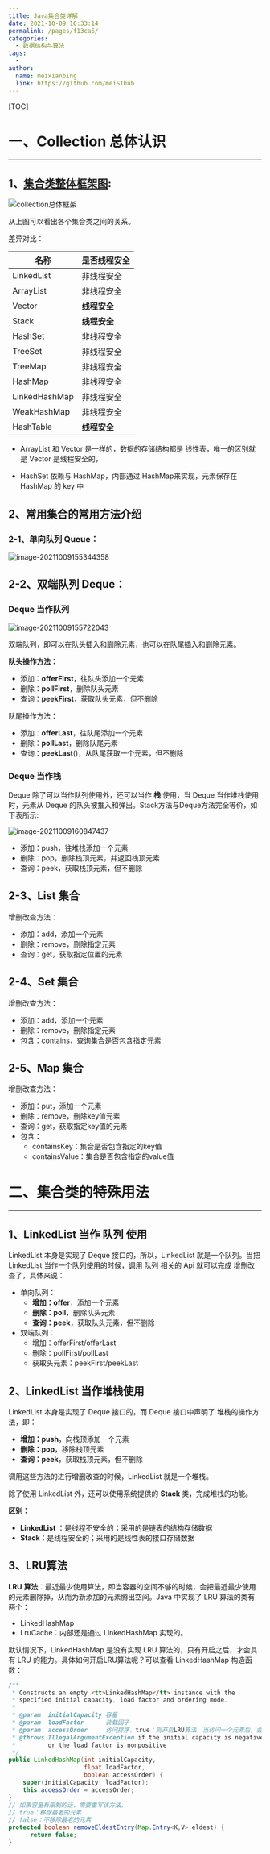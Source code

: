 ```yaml
---
title: Java集合类详解
date: 2021-10-09 10:33:14
permalink: /pages/f13ca6/
categories:
  - 数据结构与算法
tags:
  - 
author: 
  name: meixianbing
  link: https://github.com/meiSThub
---
```

[TOC]

# 一、Collection 总体认识

------

## 1、[集合类整体框架图](https://www.processon.com/diagraming/6160fee01efad4070b6a1b1f):

![collection总体框架](https://raw.githubusercontent.com/meiSThub/BlogImage/master/2020/未命名文件.jpg)

从上图可以看出各个集合类之间的关系。

差异对比：

| 名称          | 是否线程安全 |
| ------------- | ------------ |
| LinkedList    | 非线程安全   |
| ArrayList     | 非线程安全   |
| Vector        | **线程安全** |
| Stack         | **线程安全** |
| HashSet       | 非线程安全   |
| TreeSet       | 非线程安全   |
| TreeMap       | 非线程安全   |
| HashMap       | 非线程安全   |
| LinkedHashMap | 非线程安全   |
| WeakHashMap   | 非线程安全   |
| HashTable     | **线程安全** |

* ArrayList 和 Vector 是一样的，数据的存储结构都是 线性表，唯一的区别就是 Vector 是线程安全的，

* HashSet 依赖与 HashMap，内部通过 HashMap来实现，元素保存在 HashMap 的 key 中

  

## 2、常用集合的常用方法介绍

### 2-1、单向队列 Queue：

![image-20211009155344358](https://raw.githubusercontent.com/meiSThub/BlogImage/master/2020/image-20211009155344358.png)

## 2-2、双端队列 Deque：

### Deque 当作队列

![image-20211009155722043](https://raw.githubusercontent.com/meiSThub/BlogImage/master/2020/image-20211009155722043.png)

双端队列，即可以在队头插入和删除元素，也可以在队尾插入和删除元素。

**队头操作方法：**

* 添加：**offerFirst**，往队头添加一个元素
* 删除：**pollFirst**，删除队头元素
* 查询：**peekFirst**，获取队头元素，但不删除

队尾操作方法：

* 添加：**offerLast**，往队尾添加一个元素
* 删除：**pollLast**，删除队尾元素
* 查询：**peekLast**()，从队尾获取一个元素，但不删除

### Deque 当作栈

Deque 除了可以当作队列使用外，还可以当作 **栈** 使用，当 Deque 当作堆栈使用时，元素从 Deque 的队头被推入和弹出。Stack方法与Deque方法完全等价，如下表所示:

![image-20211009160847437](https://raw.githubusercontent.com/meiSThub/BlogImage/master/2020/image-20211009160847437.png)

* 添加：push，往堆栈添加一个元素
* 删除：pop，删除栈顶元素，并返回栈顶元素
* 查询：peek，获取栈顶元素，但不删除

## 2-3、List 集合

增删改查方法：

* 添加：add，添加一个元素
* 删除：remove，删除指定元素
* 查询：get，获取指定位置的元素

## 2-4、Set 集合

增删改查方法：

* 添加：add，添加一个元素
* 删除：remove，删除指定元素
* 包含：contains，查询集合是否包含指定元素

## 2-5、Map 集合

增删改查方法：

* 添加：put，添加一个元素
* 删除：remove，删除key值元素
* 查询：get，获取指定key值的元素
* 包含：
  * containsKey：集合是否包含指定的key值
  * containsValue：集合是否包含指定的value值

# 二、集合类的特殊用法

------

## 1、LinkedList 当作 队列 使用

LinkedList 本身是实现了 Deque 接口的，所以，LinkedList 就是一个队列。当把 LinkedList 当作一个队列使用的时候，调用 队列 相关的 Api 就可以完成 增删改查了，具体来说：

* 单向队列：
  * **增加：offer**，添加一个元素
  * **删除：poll**，删除队头元素
  * **查询：peek**，获取队头元素，但不删除
* 双端队列：
  * 增加：offerFirst/offerLast
  * 删除：pollFirst/pollLast
  * 获取头元素：peekFirst/peekLast

## 2、LinkedList 当作堆栈使用

LinkedList 本身是实现了 Deque 接口的，而 Deque 接口中声明了 堆栈的操作方法，即：

* **增加：push**，向栈顶添加一个元素
* **删除：pop**，移除栈顶元素
* **查询：peek**，获取栈顶元素，但不删除

调用这些方法的进行增删改查的时候，LinkedList 就是一个堆栈。

除了使用 LinkedList 外，还可以使用系统提供的 **Stack** 类，完成堆栈的功能。

**区别：**

* **LinkedList** ：是线程不安全的；采用的是链表的结构存储数据
* **Stack**：是线程安全的；采用的是线性表的接口存储数据

## 3、LRU算法

**LRU 算法**：最近最少使用算法，即当容器的空间不够的时候，会把最近最少使用的元素删除掉，从而为新添加的元素腾出空间。Java 中实现了 LRU 算法的类有两个：

* LinkedHashMap
* LruCache：内部还是通过 LinkedHashMap 实现的。

默认情况下，LinkedHashMap 是没有实现 LRU 算法的，只有开启之后，才会具有 LRU 的能力。具体如何开启LRU算法呢？可以查看 LinkedHashMap 构造函数：

```java
/**
 * Constructs an empty <tt>LinkedHashMap</tt> instance with the
 * specified initial capacity, load factor and ordering mode.
 *
 * @param  initialCapacity 容量
 * @param  loadFactor      装载因子
 * @param  accessOrder     访问排序，true：则开启LRU算法，当访问一个元素后，会把元素移到队尾，表示最近使用过，队头元素就是最近最少使用的元素
 * @throws IllegalArgumentException if the initial capacity is negative
 *         or the load factor is nonpositive
 */
public LinkedHashMap(int initialCapacity,
                     float loadFactor,
                     boolean accessOrder) {
    super(initialCapacity, loadFactor);
    this.accessOrder = accessOrder;
}
// 如果容量有限制的话，需要重写该方法，
// true：移除最老的元素
// false：不移除最老的元素
protected boolean removeEldestEntry(Map.Entry<K,V> eldest) {
	  return false;
}
```


